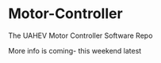 # Motor-Controller
The UAHEV Motor Controller Software Repo

More info is coming- this weekend latest
